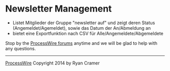 # Newsletter Management

- Listet Mitglieder der Gruppe "newsletter auf" und zeigt deren Status (Angemeldet/Agemeldet), sowie das Datum der An/Abmeldung an
- bietet eine Exportfunktion nach CSV für Alle/Angemeldete/Abgemeldete




Stop by the [ProcessWire forums](http://processwire.com/talk/) anytime and we will be glad 
to help with any questions. 

------
[ProcessWire](http://processwire.com) Copyright 2014 by Ryan Cramer



